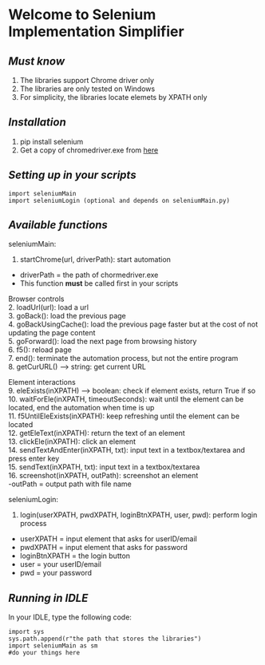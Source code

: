 # **Welcome to Selenium Implementation Simplifier**
## *Must know*
1. The libraries support Chrome driver only
2. The libraries are only tested on Windows
3. For simplicity, the libraries locate elemets by XPATH only

## *Installation*
1. pip install selenium
2. Get a copy of chromedriver.exe from [here](https://chromedriver.chromium.org/)

## *Setting up in your scripts*
```
import seleniumMain
import seleniumLogin (optional and depends on seleniumMain.py)
```

## *Available functions*<br>
seleniumMain:
1. startChrome(url, driverPath): start automation
  - driverPath = the path of chormedriver.exe
  - This function **must** be called first in your scripts

Browser controls<br>
2. loadUrl(url): load a url<br>
3. goBack(): load the previous page<br>
4. goBackUsingCache(): load the previous page faster but at the cost of not updating the page content<br>
5. goForward(): load the next page from browsing history<br>
6. f5(): reload page<br>
7. end(): terminate the automation process, but not the entire program<br>
8. getCurURL() --> string: get current URL

Element interactions<br>
9. eleExists(inXPATH) --> boolean: check if element exists, return True if so<br>
10. waitForEle(inXPATH, timeoutSeconds): wait until the element can be located, end the automation when time is up<br>
11. f5UntilEleExists(inXPATH): keep refreshing until the element can be located<br>
12. getEleText(inXPATH): return the text of an element<br>
13. clickEle(inXPATH): click an element<br>
14. sendTextAndEnter(inXPATH, txt): input text in a textbox/textarea and press enter key<br>
15. sendText(inXPATH, txt): input text in a textbox/textarea<br>
16. screenshot(inXPATH, outPath): screenshot an element<br>
 -outPath = output path with file name

seleniumLogin:
1. login(userXPATH, pwdXPATH, loginBtnXPATH, user, pwd): perform login process
 - userXPATH = input element that asks for userID/email
 - pwdXPATH = input element that asks for password
 - loginBtnXPATH = the login button
 - user = your userID/email
 - pwd = your password

## *Running in IDLE*
In your IDLE, type the following code:
```
import sys
sys.path.append(r"the path that stores the libraries")
import seleniumMain as sm
#do your things here
```
